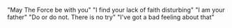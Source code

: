 "May The Force be with you"
"I find your lack of faith disturbing"
"I am your father"
"Do or do not. There is no try"
"I've got a bad feeling about that"
